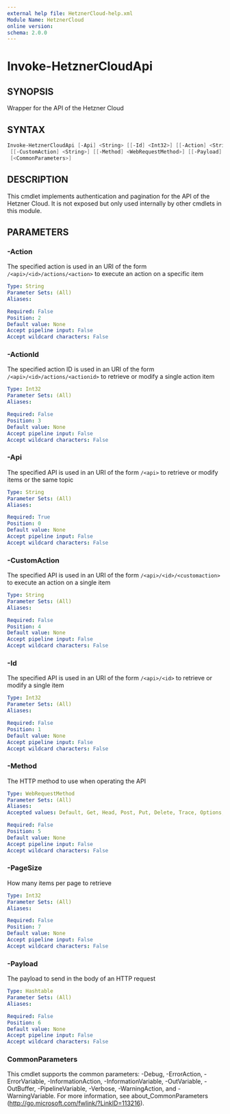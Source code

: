 ```yaml
---
external help file: HetznerCloud-help.xml
Module Name: HetznerCloud
online version:
schema: 2.0.0
---
```

# Invoke-HetznerCloudApi

## SYNOPSIS

Wrapper for the API of the Hetzner Cloud

## SYNTAX

```powershell
Invoke-HetznerCloudApi [-Api] <String> [[-Id] <Int32>] [[-Action] <String>] [[-ActionId] <Int32>]
 [[-CustomAction] <String>] [[-Method] <WebRequestMethod>] [[-Payload] <Hashtable>] [[-PageSize] <Int32>]
 [<CommonParameters>]
```

## DESCRIPTION

This cmdlet implements authentication and pagination for the API of the Hetzner Cloud. It is not exposed but only used internally by other cmdlets in this module.


## PARAMETERS

### -Action

The specified action is used in an URI of the form `/<api>/<id>/actions/<action>` to execute an action on a specific item

```yaml
Type: String
Parameter Sets: (All)
Aliases:

Required: False
Position: 2
Default value: None
Accept pipeline input: False
Accept wildcard characters: False
```

### -ActionId

The specified action ID is used in an URI of the form `/<api>/<id>/actions/<actionid>` to retrieve or modify a single action item

```yaml
Type: Int32
Parameter Sets: (All)
Aliases:

Required: False
Position: 3
Default value: None
Accept pipeline input: False
Accept wildcard characters: False
```

### -Api

The specified API is used in an URI of the form `/<api>` to retrieve or modify items or the same topic

```yaml
Type: String
Parameter Sets: (All)
Aliases:

Required: True
Position: 0
Default value: None
Accept pipeline input: False
Accept wildcard characters: False
```

### -CustomAction

The specified API is used in an URI of the form `/<api>/<id>/<customaction>` to execute an action on a single item

```yaml
Type: String
Parameter Sets: (All)
Aliases:

Required: False
Position: 4
Default value: None
Accept pipeline input: False
Accept wildcard characters: False
```

### -Id

The specified API is used in an URI of the form `/<api>/<id>` to retrieve or modify a single item

```yaml
Type: Int32
Parameter Sets: (All)
Aliases:

Required: False
Position: 1
Default value: None
Accept pipeline input: False
Accept wildcard characters: False
```

### -Method

The HTTP method to use when operating the API

```yaml
Type: WebRequestMethod
Parameter Sets: (All)
Aliases:
Accepted values: Default, Get, Head, Post, Put, Delete, Trace, Options, Merge, Patch

Required: False
Position: 5
Default value: None
Accept pipeline input: False
Accept wildcard characters: False
```

### -PageSize

How many items per page to retrieve

```yaml
Type: Int32
Parameter Sets: (All)
Aliases:

Required: False
Position: 7
Default value: None
Accept pipeline input: False
Accept wildcard characters: False
```

### -Payload

The payload to send in the body of an HTTP request

```yaml
Type: Hashtable
Parameter Sets: (All)
Aliases:

Required: False
Position: 6
Default value: None
Accept pipeline input: False
Accept wildcard characters: False
```

### CommonParameters

This cmdlet supports the common parameters: -Debug, -ErrorAction, -ErrorVariable, -InformationAction, -InformationVariable, -OutVariable, -OutBuffer, -PipelineVariable, -Verbose, -WarningAction, and -WarningVariable.
For more information, see about_CommonParameters (http://go.microsoft.com/fwlink/?LinkID=113216).
